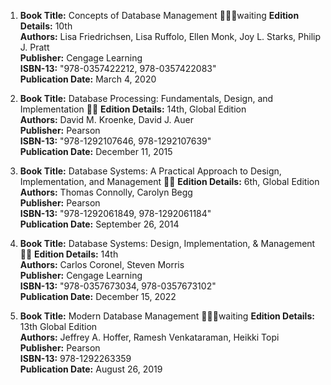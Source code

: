 1. **Book Title:** Concepts of Database Management 📒🔐🚫waiting 
   **Edition Details:** 10th  
   **Authors:** Lisa Friedrichsen, Lisa Ruffolo, Ellen Monk, Joy L. Starks, Philip J. Pratt  
   **Publisher:** Cengage Learning  
   **ISBN-13:** "978-0357422212, 978-0357422083"  
   **Publication Date:** March 4, 2020

2. **Book Title:** Database Processing: Fundamentals, Design, and Implementation 📒🚫
   **Edition Details:** 14th, Global Edition  
   **Authors:** David M. Kroenke, David J. Auer  
   **Publisher:** Pearson  
   **ISBN-13:** "978-1292107646, 978-1292107639"  
   **Publication Date:** December 11, 2015

3. **Book Title:** Database Systems: A Practical Approach to Design, Implementation, and Management 📒🚫 
   **Edition Details:** 6th, Global Edition  
   **Authors:** Thomas Connolly, Carolyn Begg  
   **Publisher:** Pearson  
   **ISBN-13:** "978-1292061849, 978-1292061184"  
   **Publication Date:** September 26, 2014

4. **Book Title:** Database Systems: Design, Implementation, & Management 📒🚫 
   **Edition Details:** 14th  
   **Authors:** Carlos Coronel, Steven Morris  
   **Publisher:** Cengage Learning  
   **ISBN-13:** "978-0357673034, 978-0357673102"  
   **Publication Date:** December 15, 2022

5. **Book Title:** Modern Database Management 📒🔐🚫waiting
   **Edition Details:** 13th Global Edition  
   **Authors:** Jeffrey A. Hoffer, Ramesh Venkataraman, Heikki Topi  
   **Publisher:** Pearson  
   **ISBN-13:** 978-1292263359  
   **Publication Date:** August 26, 2019
